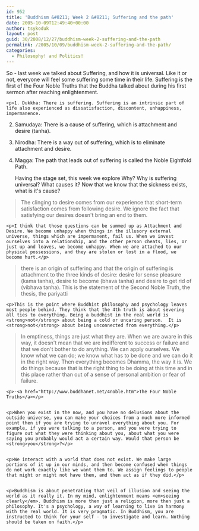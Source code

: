```yaml
---
id: 952
title: 'Buddhism &#8211; Week 2 &#8211; Suffering and the path'
date: 2005-10-09T12:49:40+00:00
author: tsykoduk
layout: post
guid: 30/2008/12/27/buddhism-week-2-suffering-and-the-path
permalink: /2005/10/09/buddhism-week-2-suffering-and-the-path/
categories:
  - Philosophy! and Politics!
---
```

<p>So - last week we talked about Suffering, and how it is universal. Like it or not, everyone will feel some suffering some time in their life. Suffering is the first of the Four Noble Truths that the Buddha talked about during his first sermon after reaching enlightenment.</p>


	<p>1. Dukkha: There is suffering. Suffering is an intrinsic part of life also experienced as dissatisfaction, discontent, unhappiness, impermanence.
2. Samudaya: There is a cause of suffering, which is attachment and desire (tanha).
3. Nirodha: There is a way out of suffering, which is to eliminate attachment and desire.
4. Magga: The path that leads out of suffering is called the Noble Eightfold Path.</p>


	<p>Having the stage set, this week we explore Why? Why is suffering universal? What causes it? Now that we know that the sickness exists, what is it's cause?</p>


<blockquote>The clinging to desire comes from our experience that short-term satisfaction comes from following desire. We ignore the fact that satisfying our desires doesn't bring an end to them.</blockquote>

	<p>I think that those questions can be summed up as Attachment and Desire. We become unhappy when things in the illusory external universe, things which are impermanent, fail us. When we invest ourselves into a relationship, and the other person cheats, lies, or just up and leaves, we become unhappy. When we are attached to our physical possessions, and they are stolen or lost in a flood, we become hurt.</p>


<blockquote>there is an origin of suffering and that the origin of suffering is attachment to the three kinds of desire: desire for sense pleasure (kama tanha), desire to become (bhava tanha) and desire to get rid of (vibhava tanha). This is the statement of the Second Noble Truth, the thesis, the pariyatti</blockquote>

	<p>This is the point where Buddhist philosophy and psychology leaves most people behind. They think that the 4th truth is about severing all ties to everything. Being a buddhist in the real world is <strong>not</strong> about being a cold or uncaring person.  It is <strong>not</strong> about being unconnected from everything.</p>


<blockquote>In emptiness, things are just what they are. When we are aware in this way, it doesn't mean that we are indifferent to success or failure and that we don't bother to do anything. We can apply ourselves. We know what we can do; we know what has to be done and we can do it in the right way. Then everything becomes Dhamma, the way it is. We do things because that is the right thing to be doing at this time and in this place rather than out of a sense of personal ambition or fear of failure.</blockquote>

	<p>-<a href="http://www.buddhanet.net/4noble.htm">The Four Noble Truths</a></p>


	<p>When you exist in the now, and you have no delusions about the outside universe, you can make your choices from a much more informed point then if you are trying to unravel everything about you. For example, if you were talking to a person, and you were trying to figure out what they were thinking about you, about what you were saying you probably would act a certain way. Would that person be <strong>you</strong>?</p>


	<p>We interact with a world that does not exist. We make large portions of it up in our minds, and then become confused when things do not work exactly like we want them to. We assign feelings to people that might or might not have them, and then act as if they did.</p>


	<p>Buddhism is about penetrating that veil of illusion and seeing the world as it really it. In my mind, enlightenment means <em>seeing clearly</em>. Buddhism is more then just a religion, more then just a philosophy. It's a psychology, a way of learning to live in harmony with the real world. It is very pragmatic. In Buddhism, you are instructed to think for your self - to investigate and learn. Nothing should be taken on faith.</p>